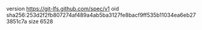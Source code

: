 version https://git-lfs.github.com/spec/v1
oid sha256:253d2f2fb807274af489a4ab5ba3127fe8bacf9ff535b11034ea6eb273851c7a
size 6528
